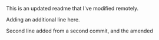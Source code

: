 This is an updated readme that I've modified remotely.

Adding an additional line here.

Second line added from a second commit, and the amended
